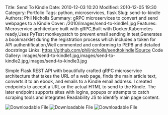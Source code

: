 Title: Send To Kindle
Date: 2010-12-03 10:20
Modified: 2010-12-05 19:30
Category: Portfolio
Tags: python, microservices, flask
Slug: send-to-kindle
Authors: Phil Nicholls
Summary: gRPC microservices to convert and send webpages to a Kindle
Cover: /2010/images/send-to-kindle1.jpg
Features: Microservice architecture built with gRPC,Built with Docker,Kubernetes ready,Uses PyTest monkeypatch to prevent email sending in test,Generates a bookmarklet during the registration process which includes a token for API authentification,Well commented and conforming to PEP8 and detailed docstrings
Links: https://github.com/philjnicholls/sendtokindle|Source Code
Gallery: images/send-to-kindle1.jpg,images/send-to-kindle2.jpg,images/send-to-kindle3.jpg

Simple Flask REST API with beautifully crafted gRPC microservice architecture that takes the URL of a web page, finds the main article text, converts it to an ebook, and emails to a Kindle email address. I created endpoints to accept a URL or the actual HTML to send to the Kindle. The later endpoint supports sites with logins, popups or attempts to catch scraping tools and integrates Readability JS to identify main page content.

![Downloadable File]({attach}images/send-to-kindle1.jpg)
![Downloadable File]({attach}images/send-to-kindle2.jpg)
![Downloadable File]({attach}images/send-to-kindle3.jpg)
